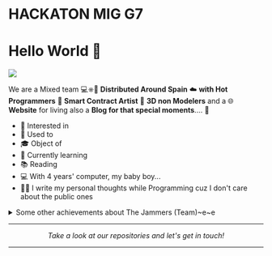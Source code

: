 # HACKATON MIG G7
# Hello World 👋

![](https://github.com/AdrianHdezP/LevelUpJam2024/blob/main/Assets/Prefabs/header_1.png)

We are a Mixed team 💻⎈🐳 **Distributed Around Spain**
☁️ **with Hot Programmers**
       📝 **Smart Contract Artist**
    🧐 **3D non Modelers**
and a 🌐 **Website** for living
        also a **Blog for that special moments**.... 🌈    

* 🧐   Interested in
* 💼   Used to 
* 🎓   Object of
* 🌱   Currently learning 
* 📚   Reading
* 💻   With 4 years' computer, my baby boy...
* ✍🏻   I write my personal thoughts while Programming cuz I don't care about the public ones

  
<details>
  <summary>Some other achievements about The Jammers (Team)~e~e</summary>
  <br>

* 💝   Be proud of 
* 💖   We love our 
* 🎉   We like
* 🍎   simbolitos de sobra 🤪
* 👑   Some GitHub statistical reports:


</details>
  
<hr>
<p align="center">
  <i>Take a look at our repositories and let's get in touch!</i>





</p>

---
